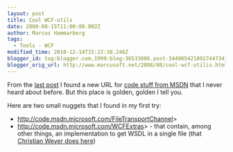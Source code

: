 ```yaml
---
layout: post
title: Cool WCF-utils
date: 2008-08-15T11:00:00.002Z
author: Marcus Hammarberg
tags:
  - Tools - WCF
modified_time: 2010-12-14T15:22:38.246Z
blogger_id: tag:blogger.com,1999:blog-36533086.post-3449654218927447341
blogger_orig_url: http://www.marcusoft.net/2008/08/cool-wcf-utilis.html
---
```


From the [last
post](http://www.marcusoft.net/2008/08/i-like-powercommands-for-visual-studio.html)
I found a new URL for [code stuff from MSDN](http://code.msdn.microsoft.com/)
that I never heard about before. But this place is golden, golden I tell
you.

Here are two small nuggets that I found in my first try:

- <http://code.msdn.microsoft.com/FileTransportChannel>>
- <http://code.msdn.microsoft.com/WCFExtras>> - that contain, among
    other things, an implementation to get WSDL in a single file (that
    [Christian Weyer does
    here](http://www.marcusoft.net/2008/08/wcf-wsdl-and-differences-from-web.html))

